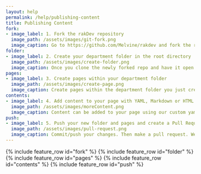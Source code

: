 ```yaml
---
layout: help
permalink: /help/publishing-content
title: Publishing Content
fork:
- image_label: 1. Fork the rakDev repository
  image_path: /assets/images/git-fork.png
  image_caption: Go to https://github.com/Melvine/rakdev and fork the repository.
folder:
- image_label: 2. Create your department folder in the root directory
  image_path: /assets/images/create-folder.png
  image_caption: Once you clone the newly forked repo and have it open in your IDE/Text Editor create a new folder with your department or company name in the root directory.
pages:
- image_label: 3. Create pages within your department folder 
  image_path: /assets/images/create-page.png
  image_caption: Create pages within the department folder you just created. Any pages within this folder will automatically populate of your department page sidemenu.
contents:
- image_label: 4. Add content to your page with YAML, Markdown or HTML
  image_path: /assets/images/moreContent.png
  image_caption: Content can be added to your page using our custom yaml key/value pairs, markdown or HTML. You can also use a combination of the three if you prefer!
push:
- image_label: 5. Push your new folder and pages and create a Pull Request 
  image_path: /assets/images/pull-request.png
  image_caption: Commit/push your changes. Then make a pull request. We will review the changes you've made and then merge them. The changes you made should be automatically deployed shortly after.
---
```

{% include feature_row id="fork" %}
{% include feature_row id="folder" %}
{% include feature_row id="pages" %}
{% include feature_row id="contents" %}
{% include feature_row id="push" %}

